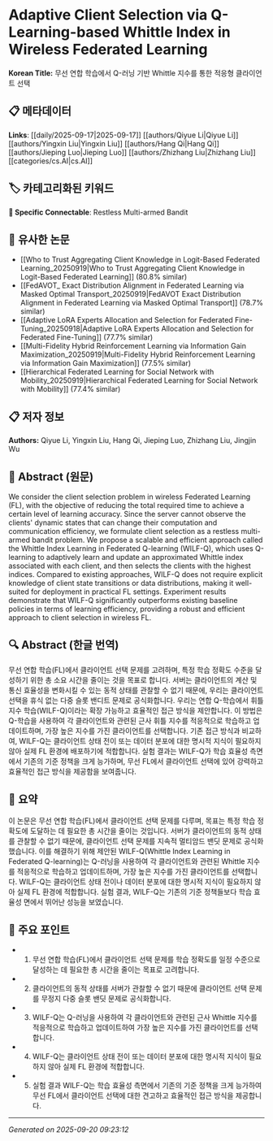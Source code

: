 # Adaptive Client Selection via Q-Learning-based Whittle Index in Wireless Federated Learning

**Korean Title:** 무선 연합 학습에서 Q-러닝 기반 Whittle 지수를 통한 적응형 클라이언트 선택

## 📋 메타데이터

**Links**: [[daily/2025-09-17|2025-09-17]] [[authors/Qiyue Li|Qiyue Li]] [[authors/Yingxin Liu|Yingxin Liu]] [[authors/Hang Qi|Hang Qi]] [[authors/Jieping Luo|Jieping Luo]] [[authors/Zhizhang Liu|Zhizhang Liu]] [[categories/cs.AI|cs.AI]]

## 🏷️ 카테고리화된 키워드
**🔗 Specific Connectable**: Restless Multi-armed Bandit

## 🔗 유사한 논문
- [[Who to Trust Aggregating Client Knowledge in Logit-Based Federated Learning_20250919|Who to Trust Aggregating Client Knowledge in Logit-Based Federated Learning]] (80.8% similar)
- [[FedAVOT_ Exact Distribution Alignment in Federated Learning via Masked Optimal Transport_20250919|FedAVOT Exact Distribution Alignment in Federated Learning via Masked Optimal Transport]] (78.7% similar)
- [[Adaptive LoRA Experts Allocation and Selection for Federated Fine-Tuning_20250918|Adaptive LoRA Experts Allocation and Selection for Federated Fine-Tuning]] (77.7% similar)
- [[Multi-Fidelity Hybrid Reinforcement Learning via Information Gain Maximization_20250919|Multi-Fidelity Hybrid Reinforcement Learning via Information Gain Maximization]] (77.5% similar)
- [[Hierarchical Federated Learning for Social Network with Mobility_20250919|Hierarchical Federated Learning for Social Network with Mobility]] (77.4% similar)

## 📋 저자 정보

**Authors:** Qiyue Li, Yingxin Liu, Hang Qi, Jieping Luo, Zhizhang Liu, Jingjin Wu

## 📄 Abstract (원문)

We consider the client selection problem in wireless Federated Learning (FL),
with the objective of reducing the total required time to achieve a certain
level of learning accuracy. Since the server cannot observe the clients'
dynamic states that can change their computation and communication efficiency,
we formulate client selection as a restless multi-armed bandit problem. We
propose a scalable and efficient approach called the Whittle Index Learning in
Federated Q-learning (WILF-Q), which uses Q-learning to adaptively learn and
update an approximated Whittle index associated with each client, and then
selects the clients with the highest indices. Compared to existing approaches,
WILF-Q does not require explicit knowledge of client state transitions or data
distributions, making it well-suited for deployment in practical FL settings.
Experiment results demonstrate that WILF-Q significantly outperforms existing
baseline policies in terms of learning efficiency, providing a robust and
efficient approach to client selection in wireless FL.

## 🔍 Abstract (한글 번역)

무선 연합 학습(FL)에서 클라이언트 선택 문제를 고려하며, 특정 학습 정확도 수준을 달성하기 위한 총 소요 시간을 줄이는 것을 목표로 합니다. 서버는 클라이언트의 계산 및 통신 효율성을 변화시킬 수 있는 동적 상태를 관찰할 수 없기 때문에, 우리는 클라이언트 선택을 휴식 없는 다중 슬롯 밴디트 문제로 공식화합니다. 우리는 연합 Q-학습에서 휘틀 지수 학습(WILF-Q)이라는 확장 가능하고 효율적인 접근 방식을 제안합니다. 이 방법은 Q-학습을 사용하여 각 클라이언트와 관련된 근사 휘틀 지수를 적응적으로 학습하고 업데이트하며, 가장 높은 지수를 가진 클라이언트를 선택합니다. 기존 접근 방식과 비교하여, WILF-Q는 클라이언트 상태 전이 또는 데이터 분포에 대한 명시적 지식이 필요하지 않아 실제 FL 환경에 배포하기에 적합합니다. 실험 결과는 WILF-Q가 학습 효율성 측면에서 기존의 기준 정책을 크게 능가하며, 무선 FL에서 클라이언트 선택에 있어 강력하고 효율적인 접근 방식을 제공함을 보여줍니다.

## 📝 요약

이 논문은 무선 연합 학습(FL)에서 클라이언트 선택 문제를 다루며, 목표는 특정 학습 정확도에 도달하는 데 필요한 총 시간을 줄이는 것입니다. 서버가 클라이언트의 동적 상태를 관찰할 수 없기 때문에, 클라이언트 선택 문제를 지속적 멀티암드 밴딧 문제로 공식화했습니다. 이를 해결하기 위해 제안된 WILF-Q(Whittle Index Learning in Federated Q-learning)는 Q-러닝을 사용하여 각 클라이언트와 관련된 Whittle 지수를 적응적으로 학습하고 업데이트하며, 가장 높은 지수를 가진 클라이언트를 선택합니다. WILF-Q는 클라이언트 상태 전이나 데이터 분포에 대한 명시적 지식이 필요하지 않아 실제 FL 환경에 적합합니다. 실험 결과, WILF-Q는 기존의 기준 정책들보다 학습 효율성 면에서 뛰어난 성능을 보였습니다.

## 🎯 주요 포인트

- 1. 무선 연합 학습(FL)에서 클라이언트 선택 문제를 학습 정확도를 일정 수준으로 달성하는 데 필요한 총 시간을 줄이는 목표로 고려합니다.

- 2. 클라이언트의 동적 상태를 서버가 관찰할 수 없기 때문에 클라이언트 선택 문제를 무정지 다중 슬롯 밴딧 문제로 공식화합니다.

- 3. WILF-Q는 Q-러닝을 사용하여 각 클라이언트와 관련된 근사 Whittle 지수를 적응적으로 학습하고 업데이트하여 가장 높은 지수를 가진 클라이언트를 선택합니다.

- 4. WILF-Q는 클라이언트 상태 전이 또는 데이터 분포에 대한 명시적 지식이 필요하지 않아 실제 FL 환경에 적합합니다.

- 5. 실험 결과 WILF-Q는 학습 효율성 측면에서 기존의 기준 정책을 크게 능가하여 무선 FL에서 클라이언트 선택에 대한 견고하고 효율적인 접근 방식을 제공합니다.

---

*Generated on 2025-09-20 09:23:12*